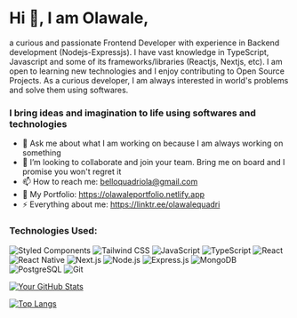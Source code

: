 # Hi 👋, I am Olawale,
a curious and passionate Frontend Developer with experience in Backend development (Nodejs-Expressjs). I have vast knowledge in TypeScript, Javascript and some of its frameworks/libraries (Reactjs, Nextjs, etc). I am open to learning new technologies and I enjoy contributing to Open Source Projects. As a curious developer, I am always interested in world's problems and solve them using softwares.

### I bring ideas and imagination to life using softwares and technologies

- 💬 Ask me about what I am working on because I am always working on something
- 👯 I’m looking to collaborate and join your team. Bring me on board and I promise you won't regret it
- 📫 How to reach me: belloquadriola@gmail.com
- 💬 My Portfolio: https://olawaleportfolio.netlify.app
- ⚡ Everything about me: https://linktr.ee/olawalequadri

### Technologies Used:
![Styled Components](https://img.shields.io/badge/Styled_Components-DB7093?style=flat-square&logo=styled-components&logoColor=white)
![Tailwind CSS](https://img.shields.io/badge/Tailwind_CSS-38B2AC?style=flat-square&logo=tailwind-css&logoColor=white)
![JavaScript](https://img.shields.io/badge/JavaScript-F7DF1E?style=flat-square&logo=javascript&logoColor=black)
![TypeScript](https://img.shields.io/badge/TypeScript-3178C6?style=flat-square&logo=typescript&logoColor=white)
![React](https://img.shields.io/badge/React-61DAFB?style=flat-square&logo=react&logoColor=white)
![React Native](https://img.shields.io/badge/React_Native-61DAFB?style=flat-square&logo=react&logoColor=white)
![Next.js](https://img.shields.io/badge/Next.js-000000?style=flat-square&logo=next.js&logoColor=white)
![Node.js](https://img.shields.io/badge/Node.js-339933?style=flat-square&logo=node.js&logoColor=white)
![Express.js](https://img.shields.io/badge/Express.js-000000?style=flat-square&logo=express&logoColor=white)
![MongoDB](https://img.shields.io/badge/MongoDB-47A248?style=flat-square&logo=mongodb&logoColor=white)
![PostgreSQL](https://img.shields.io/badge/PostgreSQL-336791?style=flat-square&logo=postgresql&logoColor=white)
![Git](https://img.shields.io/badge/Git-F05032?style=flat-square&logo=git&logoColor=white)

  [![Your GitHub Stats](https://github-readme-stats.vercel.app/api?username=bezbrain&show_icons=true&theme=radical)](https://github.com/anuraghazra/github-readme-stats)
  <!--![Your GitHub Contributions](https://github-readme-streak-stats.herokuapp.com/?user=bezbrain)-->
  [![Top Langs](https://github-readme-stats-git-masterrstaa-rickstaa.vercel.app/api/top-langs/?username=bezbrain&theme=tokyonight)](https://github.com/anuraghazra/github-readme-stats)

<!--
**bezbrain/bezbrain** is a ✨ _special_ ✨ repository because its `README.md` (this file) appears on your GitHub profile.

Here are some ideas to get you started:

- 🔭 I’m currently working on my Portfolio
- 🌱 I’m currently learning React.js
- 👯 I’m looking to collaborate on ...
- 🤔 I’m looking for help with ...
- 💬 Ask me about ...
- 📫 How to reach me: ...
- 😄 Pronouns: ...
- ⚡ Fun fact: ...
-->
